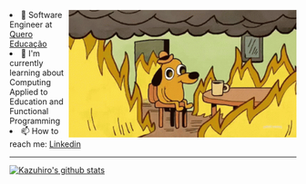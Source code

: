 <p>
  <img width="400" align='right' src="https://github.com/kazuhirodk/kazuhirodk/blob/master/fine.gif">
</p
### Hi there! 👋

- 🔭 Software Engineer at [Quero Educação](https://sobre.quero.com/)
- 🌱 I'm currently learning about Computing Applied to Education and Functional Programming
- 📫 How to reach me: [Linkedin](https://www.linkedin.com/in/kazuhiro-kojio-0b7a13103/)

---
[![Kazuhiro's github stats](https://github-readme-stats.vercel.app/api?username=kazuhirodk&hide=["stars","issues"]&show_icons=true)](https://github.com/anuraghazra/github-readme-stats)
